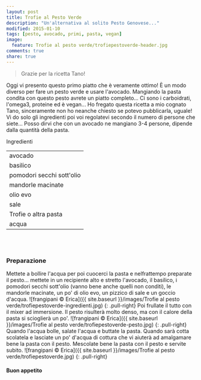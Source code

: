 ```yaml
---
layout: post
title: Trofie al Pesto Verde
description: "Un'alternativa al solito Pesto Genovese..."
modified: 2015-01-10
tags: [pesto, avocado, primi, pasta, vegan]
image:
  feature: Trofie al pesto verde/trofiepestoverde-header.jpg
comments: true
share: true
---
```


> Grazie per la ricetta Tano!

Oggi vi presento questo primo piatto che è veramente ottimo! È un modo diverso per fare un pesto verde e usare l'avocado. Mangiando la pasta condita con questo pesto avrete un piatto completo... Ci sono i carboidrati, l'omega3, proteine ed è vegan... Ho fregato questa ricetta a mio cognato Tano, sinceramente non ho neanche chiesto se potevo pubblicarla, uguale! Vi do solo gli ingredienti poi voi regolatevi secondo il numero di persone che siete... Posso dirvi che con un avocado ne mangiano 3-4 persone, dipende dalla quantità della pasta.


<div class="ingredients">
  <div class="ingredients-title">Ingredienti</div>
  <table>
    <tbody>
      </tr>
      <tr>
        <td>avocado</td>
      </tr>
      <tr>
        <td>basilico</td>
      </tr>
      <tr>
        <td>pomodori secchi sott'olio</td>
      </tr>
      <tr>
        <td>mandorle macinate</td>
      </tr>
      <tr>
        <td>olio evo</td>
      </tr>
      <tr>
        <td>sale</td>
      </tr>
      <tr>
        <td>Trofie o altra pasta</td>
      </tr>
      <tr>
        <td>acqua</td>     
      </tr>
    </tbody>
  </table>
  <br></br>
</div>


<h3>
  <font color="grey">
    <i class="icon-cogs"></i>
  </font> Preparazione
</h3>

Mettete a bollire l'acqua per poi cuocerci la pasta e nelfrattempo preparate il pesto... mettete in un recipiente alto e stretto l'avocado, il basilico, i pomodori secchi sott'olio (vanno bene anche quelli non conditi), le mandorle macinate, un po' di olio evo, un pizzico di sale e un goccio d'acqua.
![frangipani © Erica]({{ site.baseurl }}/images/Trofie al pesto verde/trofiepestoverde-ingredienti.jpg)
{: .pull-right}
Poi frullate il tutto con il mixer ad immersione. Il pesto risulterà molto denso, ma con il calore della pasta si scioglierà un po'.
![frangipani © Erica]({{ site.baseurl }}/images/Trofie al pesto verde/trofiepestoverde-pesto.jpg)
{: .pull-right}
Quando l'acqua bolle, salate l'acqua e buttate la pasta. Quando sarà cotta scolatela e lasciate un po' d'acqua di cottura che vi aiuterà ad amalgamare bene la pasta con il pesto. Mescolate bene la pasta con il pesto e servite subito.
![frangipani © Erica]({{ site.baseurl }}/images/Trofie al pesto verde/trofiepestoverde.jpg)
{: .pull-right}

<h4>Buon appetito
  <font color="red">
    <i class="icon-smile"></i>
  </font>
</h4>
